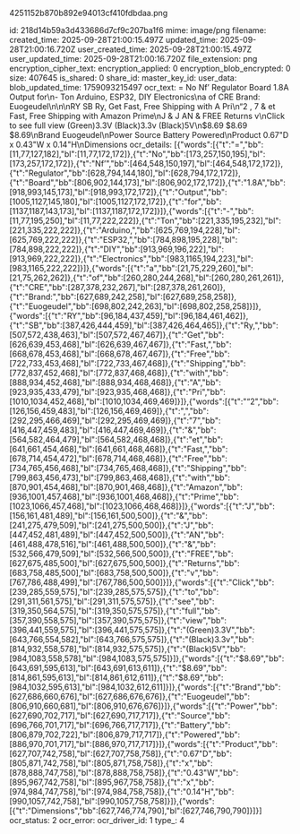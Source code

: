 4251152b870b892e94013cf410fdbdaa.png

id: 218d14b59a3d433686d7cf9c207ba1f6
mime: image/png
filename: 
created_time: 2025-09-28T21:00:15.497Z
updated_time: 2025-09-28T21:00:16.720Z
user_created_time: 2025-09-28T21:00:15.497Z
user_updated_time: 2025-09-28T21:00:16.720Z
file_extension: png
encryption_cipher_text: 
encryption_applied: 0
encryption_blob_encrypted: 0
size: 407645
is_shared: 0
share_id: 
master_key_id: 
user_data: 
blob_updated_time: 1759093215497
ocr_text: = No Nf’ Regulator Board 1.8A Output for\n- Ton Arduino, ESP32, DIY Electronics\na of CRE Brand: Euogeudel\n\n\nRY SB Ry, Get Fast, Free Shipping with A Pri\n“2 , 7 & et Fast, Free Shipping with Amazon Prime\nJ & J AN & FREE Returns v\nClick to see full view (Green)3.3V (Black)3.3v (Black)5V\n$8.69 $8.69 $8.69\nBrand Euogeudel\nPower Source Battery Powered\nProduct 0.67"D x 0.43"W x 0.14"H\nDimensions
ocr_details: [{"words":[{"t":"=","bb":[11,77,127,182],"bl":[11,77,172,172]},{"t":"No","bb":[173,257,150,195],"bl":[173,257,172,172]},{"t":"Nf’","bb":[464,548,150,197],"bl":[464,548,172,172]},{"t":"Regulator","bb":[628,794,144,180],"bl":[628,794,172,172]},{"t":"Board","bb":[806,902,144,173],"bl":[806,902,172,172]},{"t":"1.8A","bb":[918,993,145,173],"bl":[918,993,172,172]},{"t":"Output","bb":[1005,1127,145,180],"bl":[1005,1127,172,172]},{"t":"for","bb":[1137,1187,143,173],"bl":[1137,1187,172,172]}]},{"words":[{"t":"-","bb":[11,77,195,250],"bl":[11,77,222,222]},{"t":"Ton","bb":[221,335,195,232],"bl":[221,335,222,222]},{"t":"Arduino,","bb":[625,769,194,228],"bl":[625,769,222,222]},{"t":"ESP32,","bb":[784,898,195,228],"bl":[784,898,222,222]},{"t":"DIY","bb":[913,969,196,222],"bl":[913,969,222,222]},{"t":"Electronics","bb":[983,1165,194,223],"bl":[983,1165,222,222]}]},{"words":[{"t":"a","bb":[21,75,229,260],"bl":[21,75,262,262]},{"t":"of","bb":[260,280,244,268],"bl":[260,280,261,261]},{"t":"CRE","bb":[287,378,232,267],"bl":[287,378,261,260]},{"t":"Brand:","bb":[627,689,242,258],"bl":[627,689,258,258]},{"t":"Euogeudel","bb":[698,802,242,263],"bl":[698,802,258,258]}]},{"words":[{"t":"RY","bb":[96,184,437,459],"bl":[96,184,461,462]},{"t":"SB","bb":[387,426,444,459],"bl":[387,426,464,465]},{"t":"Ry,","bb":[507,572,438,463],"bl":[507,572,467,467]},{"t":"Get","bb":[626,639,453,468],"bl":[626,639,467,467]},{"t":"Fast,","bb":[668,678,453,468],"bl":[668,678,467,467]},{"t":"Free","bb":[722,733,453,468],"bl":[722,733,467,468]},{"t":"Shipping","bb":[772,837,452,468],"bl":[772,837,468,468]},{"t":"with","bb":[888,934,452,468],"bl":[888,934,468,468]},{"t":"A","bb":[923,935,433,479],"bl":[923,935,468,468]},{"t":"Pri","bb":[1010,1034,452,468],"bl":[1010,1034,469,469]}]},{"words":[{"t":"“2","bb":[126,156,459,483],"bl":[126,156,469,469]},{"t":",","bb":[292,295,466,469],"bl":[292,295,469,469]},{"t":"7","bb":[416,447,459,483],"bl":[416,447,469,469]},{"t":"&","bb":[564,582,464,479],"bl":[564,582,468,468]},{"t":"et","bb":[641,661,454,468],"bl":[641,661,468,468]},{"t":"Fast,","bb":[678,714,454,472],"bl":[678,714,468,468]},{"t":"Free","bb":[734,765,456,468],"bl":[734,765,468,468]},{"t":"Shipping","bb":[799,863,456,473],"bl":[799,863,468,468]},{"t":"with","bb":[870,901,454,468],"bl":[870,901,468,468]},{"t":"Amazon","bb":[936,1001,457,468],"bl":[936,1001,468,468]},{"t":"Prime","bb":[1023,1066,457,468],"bl":[1023,1066,468,468]}]},{"words":[{"t":"J","bb":[156,161,481,489],"bl":[156,161,500,500]},{"t":"&","bb":[241,275,479,509],"bl":[241,275,500,500]},{"t":"J","bb":[447,452,481,489],"bl":[447,452,500,500]},{"t":"AN","bb":[461,488,478,516],"bl":[461,488,500,500]},{"t":"&","bb":[532,566,479,509],"bl":[532,566,500,500]},{"t":"FREE","bb":[627,675,485,500],"bl":[627,675,500,500]},{"t":"Returns","bb":[683,758,485,500],"bl":[683,758,500,500]},{"t":"v","bb":[767,786,488,499],"bl":[767,786,500,500]}]},{"words":[{"t":"Click","bb":[239,285,559,575],"bl":[239,285,575,575]},{"t":"to","bb":[291,311,561,575],"bl":[291,311,575,575]},{"t":"see","bb":[319,350,564,575],"bl":[319,350,575,575]},{"t":"full","bb":[357,390,558,575],"bl":[357,390,575,575]},{"t":"view","bb":[396,441,559,575],"bl":[396,441,575,575]},{"t":"(Green)3.3V","bb":[643,766,554,582],"bl":[643,766,575,575]},{"t":"(Black)3.3v","bb":[814,932,558,578],"bl":[814,932,575,575]},{"t":"(Black)5V","bb":[984,1083,558,578],"bl":[984,1083,575,575]}]},{"words":[{"t":"$8.69","bb":[643,691,595,613],"bl":[643,691,613,611]},{"t":"$8.69","bb":[814,861,595,613],"bl":[814,861,612,611]},{"t":"$8.69","bb":[984,1032,595,613],"bl":[984,1032,612,611]}]},{"words":[{"t":"Brand","bb":[627,686,660,676],"bl":[627,686,676,676]},{"t":"Euogeudel","bb":[806,910,660,681],"bl":[806,910,676,676]}]},{"words":[{"t":"Power","bb":[627,690,702,717],"bl":[627,690,717,717]},{"t":"Source","bb":[696,766,701,717],"bl":[696,766,717,717]},{"t":"Battery","bb":[806,879,702,722],"bl":[806,879,717,717]},{"t":"Powered","bb":[886,970,701,717],"bl":[886,970,717,717]}]},{"words":[{"t":"Product","bb":[627,707,742,758],"bl":[627,707,758,758]},{"t":"0.67\"D","bb":[805,871,742,758],"bl":[805,871,758,758]},{"t":"x","bb":[878,888,747,758],"bl":[878,888,758,758]},{"t":"0.43\"W","bb":[895,967,742,758],"bl":[895,967,758,758]},{"t":"x","bb":[974,984,747,758],"bl":[974,984,758,758]},{"t":"0.14\"H","bb":[990,1057,742,758],"bl":[990,1057,758,758]}]},{"words":[{"t":"Dimensions","bb":[627,746,774,790],"bl":[627,746,790,790]}]}]
ocr_status: 2
ocr_error: 
ocr_driver_id: 1
type_: 4